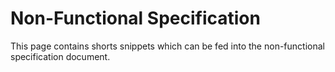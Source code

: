 Non-Functional Specification
=================

This page contains shorts snippets which can be fed into the non-functional specification document.
